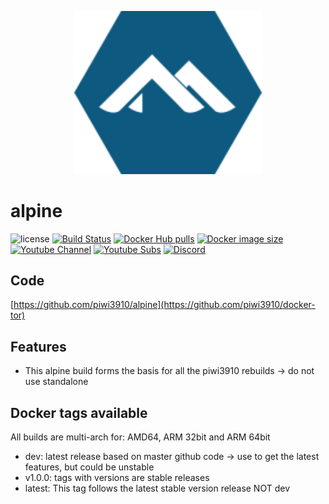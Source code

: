<p align="center">
  <img width="300px" src="https://raw.githubusercontent.com/docker-library/docs/781049d54b1bd9b26d7e8ad384a92f7e0dcb0894/alpine/logo.png">
</p>

# alpine
![license](https://img.shields.io/badge/license-GPLv3.0-brightgreen.svg?style=flat)
[![Build Status](https://img.shields.io/travis/com/piwi3910/alpine/master)](https://travis-ci.com/piwi3910/alpine)
[![Docker Hub pulls](https://img.shields.io/docker/pulls/piwi3910/alpine.svg)](https://hub.docker.com/r/piwi3910/alpine/)
[![Docker image size](https://img.shields.io/docker/image-size/piwi3910/alpine/latest)](https://hub.docker.com/r/piwi3910/alpine/tags)
[![Youtube Channel](https://img.shields.io/youtube/channel/views/UCpNg_I2e8d5_6fU_OOKVG7Q?style=social)](https://www.youtube.com/channel/UCpNg_I2e8d5_6fU_OOKVG7Q)
[![Youtube Subs](https://img.shields.io/youtube/channel/subscribers/UCpNg_I2e8d5_6fU_OOKVG7Q?style=social)](https://www.youtube.com/channel/UCpNg_I2e8d5_6fU_OOKVG7Q?sub_confirmation=1)
[![Discord](https://img.shields.io/discord/719782239466160139)](https://discord.gg/cHMftfe)

## Code

[https://github.com/piwi3910/alpine](https://github.com/piwi3910/docker-tor)

## Features

* This alpine build forms the basis for all the piwi3910 rebuilds -> do not use standalone

## Docker tags available

All builds are multi-arch for: AMD64, ARM 32bit and ARM 64bit

* dev: latest release based on master github code -> use to get the latest features, but could be unstable
* v1.0.0: tags with versions are stable releases
* latest: This tag follows the latest stable version release NOT dev 

